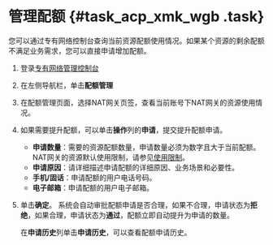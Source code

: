 # 管理配额 {#task_acp_xmk_wgb .task}

您可以通过专有网络控制台查询当前资源配额使用情况。如果某个资源的剩余配额不满足业务需求，您可以直接申请增加配额。

1.  登录[专有网络管理控制台](https://vpcnext.console.aliyun.com) 
2.  在左侧导航栏，单击**配额管理** 
3.  在配额管理页面，选择NAT网关页签，查看当前账号下NAT网关的资源使用情况。 
4.  如果需要提升配额，可以单击**操作**列的**申请**，提交提升配额申请。 

    -   **申请数量**：需要的资源配额数量，申请数量必须为数字且大于当前配额。NAT网关的资源默认使用限制，请参见[使用限制](../../../../intl.zh-CN/产品简介/使用限制.md#)。
    -   **申请原因**：请详细描述申请配额的详细原因、业务场景和必要性。
    -   **手机/固话**：申请配额的用户电话号码。
    -   **电子邮箱**：申请配额的用户电子邮箱。
5.  单击**确定**。 系统会自动审批配额申请是否合理，如果不合理，申请状态为**拒绝**，如果合理，申请状态为**通过**，配额立即自动提升为申请的数量。

    在**申请历史**列单击**申请历史**，可以查看配额申请历史。


